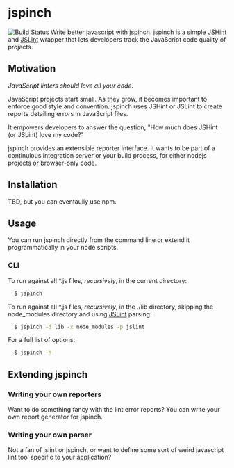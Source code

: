 # jspinch
[![Build Status](https://secure.travis-ci.org/smithclay/jspinch.png)](http://travis-ci.org/smithclay/jspinch])
Write better javascript with jspinch. jspinch is a simple [JSHint](https://github.com/jshint/jshint/) and [JSLint](http://www.jslint.com) wrapper that lets developers track the JavaScript code quality of projects.
## Motivation
*JavaScript linters should love all your code.*

JavaScript projects start small. As they grow, it becomes important to enforce good style and convention. jspinch uses JSHint or JSLint to create reports detailing errors in JavaScript files.

It empowers developers to answer the question, "How much does JSHint (or JSLint) love my code?"

jspinch provides an extensible reporter interface. It wants to be part of a continuious integration server or your build process, for either nodejs projects or browser-only code.
## Installation
TBD, but you can eventaully use npm.

## Usage
You can run jspinch directly from the command line or extend it programmatically in your node scripts.
### CLI
To run against all *.js files, _recursively_, in the current directory:

``` sh
  $ jspinch
```

To run against all *.js files, _recursively_, in the ./lib directory, skipping the node_modules directory and using [JSLint](http://www.jslint.com) parsing:

``` sh
  $ jspinch -d lib -x node_modules -p jslint
```

For a full list of options:

``` sh
  $ jspinch -h
```
## Extending jspinch
### Writing your own reporters
Want to do something fancy with the lint error reports? You can write your own report generator for jspinch.
### Writing your own parser
Not a fan of jslint or jspinch, or want to define some sort of weird javascript lint tool specific to your application?
